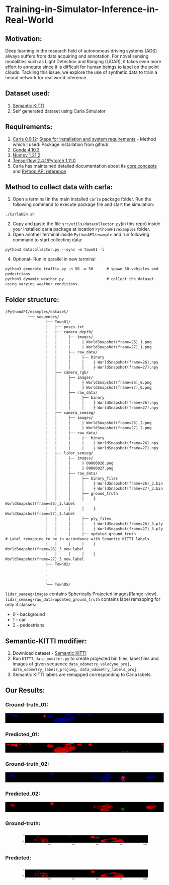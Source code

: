 # Training-in-Simulator-Inference-in-Real-World

## Motivation:
Deep learning in the research field of autonomous driving systems (ADS) always suffers from data acquiring and annotation. For novel sensing modalities such as Light Detection and Ranging (LiDAR), it takes even more effort to annotate since it is difficult for human beings to label on the point clouds. Tackling this issue, we explore the use of synthetic data to train a neural network for real world inference.

## Dataset used: 
  1. [Semantic KITTI](http://www.semantic-kitti.org/dataset.html)
  2. Self generated dataset using Carla Simulator

## Requirements:
  1. [Carla 0.9.12](https://carla.org/2021/08/02/release-0.9.12/): [Steps for installation and system requirements](https://carla.readthedocs.io/en/0.9.12/start_quickstart/) - Method which I used: Package installation from github
  2. [Conda 4.10.3](https://docs.conda.io/projects/conda/en/latest/user-guide/install/linux.html)
  3. [Numpy 1.21.2](https://numpy.org/install/)
  4. [Tensorflow 2.4.1/Pytorch 1.11.0](https://towardsdatascience.com/guide-to-conda-for-tensorflow-and-pytorch-db69585e32b8)
  5. Carla has maintained detailed documentation about its [core concepts](https://carla.readthedocs.io/en/0.9.12/core_concepts/) and [Python API reference](https://carla.readthedocs.io/en/0.9.12/python_api/)
  
## Method to collect data with carla:
  1. Open a terminal in the main installed `carla` package folder. Run the following command to execute package file and start the simulation:
  ``` 
  ./CarlaUE4.sh  
  ``` 
  2. Copy and paste the file `src/utils/datacollector.py`(in this repo) inside your installed carla package at location `PythonAPI/examples` folder.
  3. Open another terminal inside `PythonAPI/example` and run following command to start collecting data:
  ``` 
  python3 datacollector.py --sync -m Town01 -l  
  ```
  4. Optional- Run in parallel in new terminal 
  ```
  python3 generate_traffic.py -n 50 -w 50      # spawn 50 vehicles and pedestrians 
  python3 dynamic_weather.py                   # collect the dataset using varying weather conditions. 
  ```
## Folder structure:
```
/PythonAPI/examples/dataset/
          └── sequences/
                  ├── Town01/
                  │   ├── poses.txt
                  │   ├── camera_depth/
                  │   │     ├── images/
                  │   │     │     ├ WorldSnapshot(frame=26)_1.png
                  │   │     │     ├ WorldSnapshot(frame=27)_1.png
                  │   │     ├── raw_data/
                  │   │     │     ├── binary 
                  │   │     │     │    ├ WorldSnapshot(frame=26).npy
                  │   │     │     │    ├ WorldSnapshot(frame=27).npy
                  │   ├── camera_rgb/
                  │   │     ├── images/
                  │   │     │     ├ WorldSnapshot(frame=26)_0.png
                  │   │     │     ├ WorldSnapshot(frame=27)_0.png
                  │   │     ├── raw_data/
                  │   │     │     ├── binary 
                  │   │     │     │    ├ WorldSnapshot(frame=26).npy
                  │   │     │     │    ├ WorldSnapshot(frame=27).npy
                  │   ├── camera_semseg/
                  │   │     ├── images/
                  │   │     │     ├ WorldSnapshot(frame=26)_2.png
                  │   │     │     ├ WorldSnapshot(frame=27)_2.png
                  │   │     ├── raw_data/
                  │   │     │     ├── binary 
                  │   │     │     │    ├ WorldSnapshot(frame=26).npy
                  │   │     │     │    ├ WorldSnapshot(frame=27).npy
                  │   ├── lidar_semseg/
                  │   │     ├── images/
                  │   │     │     ├ 00000026.png
                  │   │     │     ├ 00000027.png
                  │   │     ├── raw_data/
                  │   │     │     ├── binary_files 
                  │   │     │     │    ├ WorldSnapshot(frame=26)_3.bin
                  │   │     │     │    ├ WorldSnapshot(frame=27)_3.bin
                  │   │     │     ├── ground_truth
                  │   │     │     │    ├ WorldSnapshot(frame=26)_3.label
                  │   │     │     │    ├ WorldSnapshot(frame=27)_3.label
                  │   │     │     ├── ply_files 
                  │   │     │     │    ├ WorldSnapshot(frame=26)_3.ply
                  │   │     │     │    ├ WorldSnapshot(frame=27)_3.ply
                  │   │     │     ├── updated_ground_truth                      # Label remapping to be in accordance with Semantic KITTI labels
                  │   │     │     │    ├ WorldSnapshot(frame=26)_3_new.label
                  │   │     │     │    ├ WorldSnapshot(frame=27)_3_new.label
                  ├── Town02/
                  .
                  .
                  .
                  └── Town05/
```

`lidar_semseg/images` contains Spherically Projected images(Range-view). 
`lidar_semseg/raw_data/updated_ground_truth` contains label remapping for only 3 classes:
  * 0 - background
  * 1 - car
  * 2 - pedestrians
  
  ## Semantic-KITTI modifier:
  1. Download dataset - [Semantic KITTI](http://www.semantic-kitti.org/dataset.html)
  2. Run `KITTI_data_modifer.py` to create projected bin files, label files and images of given sequence `data_odometry_velodyne_proj, data_odometry_labels_projimg, data_odometry_labels_proj`.
  3. Semantic KITTI labels are remapped corresponding to Carla labels.
  
  
  ## Our Results:
  
  ### Ground-truth_01:
  ![Results01](results/ground_truth/001383.png) 
  
  ### Predicted_01:
  ![Results01](results/predicted/predicted_1383.png)
  
  ### Ground-truth_02:
  ![Results02](results/ground_truth/001607.png)
  
  ### Predicted_02:
  ![Results02](results/predicted/predicted_1607.png)
  
  ### Ground-truth:
  ![Results](results/labels_kitti.gif)
  
  ### Predicted:
  ![Results](results/predicted_kitti.gif)
  
